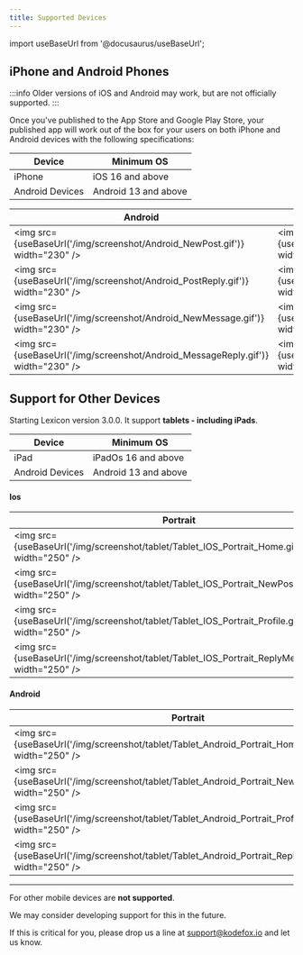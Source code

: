 ```yaml
---
title: Supported Devices
---
```


import useBaseUrl from '@docusaurus/useBaseUrl';

## iPhone and Android Phones

:::info
Older versions of iOS and Android may work, but are not officially supported.
:::

Once you've published to the App Store and Google Play Store, your published app will work out of the box for your users on both iPhone and Android devices with the following specifications:

| Device          | Minimum OS           |
| --------------- | -------------------- |
| iPhone          | iOS 16 and above     |
| Android Devices | Android 13 and above |

| Android                                                                          | iOS                                                                          |
| -------------------------------------------------------------------------------- | ---------------------------------------------------------------------------- |
| <img src={useBaseUrl('/img/screenshot/Android_NewPost.gif')} width="230" />      | <img src={useBaseUrl('/img/screenshot/IOS_NewPost.gif')} width="250" />      |
| <img src={useBaseUrl('/img/screenshot/Android_PostReply.gif')} width="230" />    | <img src={useBaseUrl('/img/screenshot/IOS_PostReply.gif')} width="250" />    |
| <img src={useBaseUrl('/img/screenshot/Android_NewMessage.gif')} width="230" />   | <img src={useBaseUrl('/img/screenshot/IOS_NewMessage.gif')} width="250" />   |
| <img src={useBaseUrl('/img/screenshot/Android_MessageReply.gif')} width="230" /> | <img src={useBaseUrl('/img/screenshot/IOS_MessageReply.gif')} width="250" /> |

## Support for Other Devices

Starting Lexicon version 3.0.0. It support **tablets - including iPads**.

| Device          | Minimum OS           |
| --------------- | -------------------- |
| iPad            | iPadOs 16 and above  |
| Android Devices | Android 13 and above |

#### Ios

| Portrait                                                                                            | Landscape                                                                                            |
| --------------------------------------------------------------------------------------------------- | ---------------------------------------------------------------------------------------------------- |
| <img src={useBaseUrl('/img/screenshot/tablet/Tablet_IOS_Portrait_Home.gif')} width="250" />         | <img src={useBaseUrl('/img/screenshot/tablet/Tablet_IOS_Landscape_Home.gif')} width="500" />         |
| <img src={useBaseUrl('/img/screenshot/tablet/Tablet_IOS_Portrait_NewPost.gif')} width="250" />      | <img src={useBaseUrl('/img/screenshot/tablet/Tablet_IOS_Landscape_NewPost.gif')} width="500" />      |
| <img src={useBaseUrl('/img/screenshot/tablet/Tablet_IOS_Portrait_Profile.gif')} width="250" />      | <img src={useBaseUrl('/img/screenshot/tablet/Tablet_IOS_Landscape_Profile.gif')} width="500" />      |
| <img src={useBaseUrl('/img/screenshot/tablet/Tablet_IOS_Portrait_ReplyMessage.gif')} width="250" /> | <img src={useBaseUrl('/img/screenshot/tablet/Tablet_IOS_Landscape_ReplyMessage.gif')} width="500" /> |

#### Android

| Portrait                                                                                                | Landscape                                                                                                |
| ------------------------------------------------------------------------------------------------------- | -------------------------------------------------------------------------------------------------------- |
| <img src={useBaseUrl('/img/screenshot/tablet/Tablet_Android_Portrait_Home.gif')} width="250" />         | <img src={useBaseUrl('/img/screenshot/tablet/Tablet_Android_Landscape_Home.gif')} width="500" />         |
| <img src={useBaseUrl('/img/screenshot/tablet/Tablet_Android_Portrait_NewPost.gif')} width="250" />      | <img src={useBaseUrl('/img/screenshot/tablet/Tablet_Android_Landscape_NewPost.gif')} width="500" />      |
| <img src={useBaseUrl('/img/screenshot/tablet/Tablet_Android_Portrait_Profile.gif')} width="250" />      | <img src={useBaseUrl('/img/screenshot/tablet/Tablet_Android_Landscape_Profile.gif')} width="500" />      |
| <img src={useBaseUrl('/img/screenshot/tablet/Tablet_Android_Portrait_ReplyMessage.gif')} width="250" /> | <img src={useBaseUrl('/img/screenshot/tablet/Tablet_Android_Landscape_ReplyMessage.gif')} width="500" /> |

---

For other mobile devices are **not supported**.

We may consider developing support for this in the future.

If this is critical for you, please drop us a line at support@kodefox.io and let us know.
